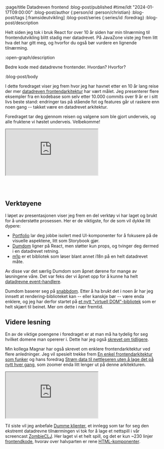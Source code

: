 :page/title Datadreven frontend
:blog-post/published #time/ldt "2024-01-17T09:00:00"
:blog-post/author {:person/id :person/christian}
:blog-post/tags [:framsideutvikling]
:blog-post/series {:series/id :foredrag}
:blog-post/description

Helt siden jeg tok i bruk React for over 10 år siden har min tilnærming til
frontendutvikling blitt stadig mer datadrevet. På JavaZone viste jeg frem litt
hva det har gitt meg, og hvorfor du også bør vurdere en lignende tilnærming.

:open-graph/description

Bedre kode med datadrevne frontender. Hvordan? Hvorfor?

:blog-post/body

I dette foredraget viser jeg frem hvor jeg har havnet etter en 10 år lang reise
der mer [datadreven frontendarkitektur](https://vimeo.com/861600197) har vært
målet. Jeg presenterer flere eksempler fra en kodebase som selv etter 10.000
commits over 9 år er i sitt livs beste stand: endringer tas på stående fot og
features går ut raskere enn noen gang -- takket være en datadrevet arkitektur.

Foredraget tar deg gjennom reisen og valgene som ble gjort underveis, og alle
fruktene vi høstet underveis. Velbekomme!

<div class="video-responsive">
  <iframe class="video-responsive-item" src="https://player.vimeo.com/video/861600197?h=0084e31028&color=ff9933&portrait=0" allow="autoplay; fullscreen; picture-in-picture" allowfullscreen></iframe>
</div>

<br><br>

## Verktøyene

I løpet av presentasjonen viser jeg frem en del verktøy vi har laget og brukt
for å understøtte prosessen. Her er de viktigste, for de som vil dykke litt
dypere:

- [Portfolio](https://github.com/cjohansen/portfolio) lar deg jobbe isolert med
  UI-komponenter for å fokusere på de visuelle aspektene, litt som Storybook
  gjør.
- [Dumdom](https://github.com/cjohansen/dumdom) ligner på React, men støtter kun
  props, og tvinger deg dermed i en datadrevet retning.
- [m1p](https://github.com/cjohansen/m1p) er et bibliotek som løser blant annet
  i18n på en helt datadrevet måte.

Av disse var det særlig Dumdom som åpnet dørene for mange av løsningene våre.
Det var feks der vi åpnet opp for å kunne ha helt [datadrevne
event-handlere](https://www.kodemaker.no/blogg/2021-11-mer-mindre/).

Dumdom baserer seg på [snabbdom](https://github.com/snabbdom/snabbdom). Etter å
ha brukt det i noen år har jeg innsett at rendering-biblioteket kan -- eller
kanskje bør -- være enda enklere, og jeg har derfor startet på [et nytt
"virtuell DOM"-bibliotek](https://github.com/cjohansen/replicant) som er helt
skjært til beinet. Mer om dette i nær fremtid.

## Videre lesning

En av de viktige poengene i foredraget er at man må ha tydelig for seg hvilket
domene man opererer i. Dette har jeg også [skrevet om
tidligere](https://www.kodemaker.no/blogg/2023-01-domenemodell-frontend/).

Min kollega Magnar har også skrevet om enklere frontendarkitektur ved flere
anledninger. Jeg vil spesielt trekke frem [En enkel frontendarkitektur som
funker](https://www.kodemaker.no/blogg/2020-01-enkel-arkitektur/) og hans
foredrag [Strøm data til nettleseren uten å lage det på nytt hver
gang](https://vimeo.com/289851906), som zoomer enda litt lenger ut på denne
arkitekturen.

<div class="video-responsive">
  <iframe class="video-responsive-item" src="https://player.vimeo.com/video/289851906?h=13141ed614&color=ff9933&portrait=0" allow="autoplay; fullscreen; picture-in-picture" allowfullscreen></iframe>
</div>

Til siste vil jeg anbefale [Dumme
klienter](https://www.kodemaker.no/blogg/2023-02-22-dumme-klienter/), et innlegg
som tar for seg den ekstremt datadrevne tilnærmingen vi tok for å lage et
nettspill i vår screencast
[ZombieCLJ](https://www.kodemaker.no/blogg/2023-02-22-dumme-klienter/). Her
laget vi et helt spill, og det er kun ~230 linjer
[frontendkode](https://github.com/magnars/zombieclj-s2/blob/master/src/zombieclj/client.cljs),
hvorav over halvparten er rene [HTML-komponenter](https://github.com/magnars/zombieclj-s2/blob/master/src/zombieclj/components.cljs).

